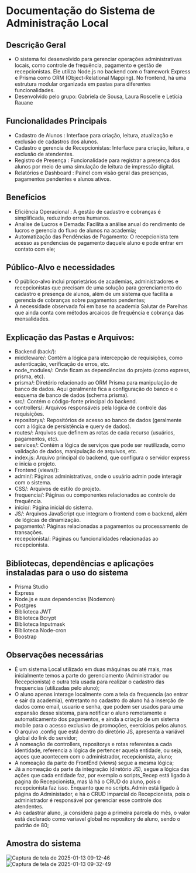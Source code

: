# Documentação do Sistema de Administração Local
## Descrição Geral
- O sistema foi desenvolvido para gerenciar operações administrativas locais, como controle de frequência, pagamento e gestão de recepcionistas. Ele utiliza Node.js no backend com o framework Express e Prisma como ORM (Object-Relational Mapping). No frontend, há uma estrutura modular organizada em pastas para diferentes funcionalidades.
- Desenvolvido pelo grupo: Gabriela de Sousa, Laura Roscelle e Letícia Rauane

## Funcionalidades Principais
- Cadastro de Alunos : Interface para criação, leitura, atualização e exclusão de cadastros dos alunos.
- Cadastro e gerencia de Recepcionistas: Interface para criação, leitura, e exclusão de atendentes.
- Registro de Presença : Funcionalidade para registrar a presença dos alunos por meio de uma simulação de leitura de impressão digital.
- Relatórios e Dashboard : Painel com visão geral das presenças, pagamentos pendentes e alunos ativos.

## Benefícios
- Eficiência Operacional : A gestão de cadastro e cobranças é simplificada, reduzindo erros humanos. 
- Analise de Lucros e Demada: Facilita a análise anual do rendimento de lucros e gerencia do fluxo de alunos na academia;
- Automatização das Pendências de Pagamento: O recepcionista tem acesso as pendencias de pagamento daquele aluno e pode entrar em contato com ele;

## Público-Alvo e necessidades
- O público-alvo inclui proprietários de academias, administradores e recepcionistas que precisam de uma solução para gerenciamento do cadastro e presença de alunos, além de um sistema que facilita a gerencia de cobranças sobre pagamentos pendentes;
- A necessidade observada foi em base na academia Salutar de Parelhas que ainda conta com métodos arcaicos de frequência e cobrança das mensalidades.

## Explicação das Pastas e Arquivos:
- Backend (back/):
- middleware/: Contém a lógica para intercepção de requisições, como autenticação, verificação de erros, etc.
- node_modules/: Onde ficam as dependências do projeto (como express, prisma, etc).
- prisma/: Diretório relacionado ao ORM Prisma para manipulação de banco de dados. Aqui geralmente fica a configuração do banco e o esquema de banco de dados (schema.prisma).
- src/: Contém o código-fonte principal do backend.
- controllers/: Arquivos responsáveis pela lógica de controle das requisições.
- repositorys/: Repositórios de acesso ao banco de dados (geralmente com a lógica de persistência e query de dados).
- routes/: Arquivos que definem as rotas de cada recurso (usuários, pagamentos, etc).
- services/: Contém a lógica de serviços que pode ser reutilizada, como validação de dados, manipulação de arquivos, etc.
- index.js: Arquivo principal do backend, que configura o servidor express e inicia o projeto.
- Frontend (views/):
- admin/: Páginas administrativas, onde o usuário admin pode interagir com o sistema.
- CSS/: Arquivos de estilo do projeto.
- frequencia/: Páginas ou componentes relacionados ao controle de frequência.
- inicio/: Página inicial do sistema.
- JS/: Arquivos JavaScript que integram o frontend com o backend, além de lógicas de dinamização.
- pagamento/: Páginas relacionadas a pagamentos ou processamento de transações.
- recepcionista/: Páginas ou funcionalidades relacionadas ao recepcionista.

## Bibliotecas, dependências e aplicações instaladas para o uso do sistema
- Prisma Studio
- Express
- Node.js e suas dependencias (Nodemon)
- Postgres
- Biblioteca JWT
- Biblioteca Bcrypt
- Biblioteca Inputmask
- Biblioteca Node-cron
- Boostrap

## Observações necessárias
- É um sistema Local utilizado em duas máquinas ou até mais, mas inicialmente temos a parte do gerenciamento (Administrador ou Recepcionista) e outra tela usada para realizar o cadastro das frequencias (utilizadas pelo aluno);
- O aluno apenas interage localmente com a tela da frequencia (ao entrar e sair da academia), entretanto no cadastro do aluno há a inserção de dados como email, usuario e senha, que podem ser usados para uma expansão desse sistema, para notificar o aluno remotamente e automaticamento dos pagamentos, e ainda a criação de um sistema mobile para o acesso exclusivo de promoções, exercícios pelos alunos.
- O arquivo .config que está dentro do diretório JS, apresenta a variável global do link do servidor;
- A nomeação de controllers, repositorys e rotas referentes a cada identidade, referencia a lógica de pertencer aquela entidade, ou seja, açoes que acontecem com o administrador, recepcionista, aluno;
- A nomeação da parte do FrontEnd (views) segue a mesma lógica;
- Já a nomeação da parte da integração (diretório JS), segue a lógica das ações que cada entidade faz, por exemplo o scripts_Recep está ligado à pagina do Recepcionista, mas lá há o CRUD do aluno, pois o recepcionista faz isso. Enquanto que no scripts_Admin está ligado à página do Administador, e há o CRUD imparcial do Recepcionista, pois o administrador é responsável por gerenciar esse controle dos atendentes.
- Ao cadastrar aluno, ja considera pago a primeira parcela do mês, o valor está declarado como variavel global no repository de aluno, sendo o padrão de 80;

## Amostra do sistema
![Captura de tela de 2025-01-13 09-12-46](https://github.com/user-attachments/assets/0e419c8d-b156-4eae-a197-076e8f648cf0)
![Captura de tela de 2025-01-13 09-32-49](https://github.com/user-attachments/assets/8f0f92fc-1a5c-49d8-99c6-6679d1c9ed2a)




